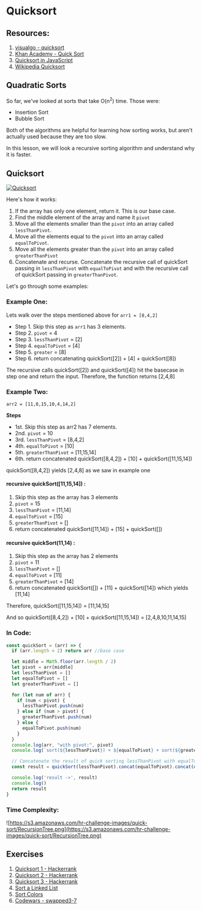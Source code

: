 # Quicksort


## Resources:

1. [visualgo - quicksort](https://visualgo.net/en/sorting?slide=11)
2. [Khan Academy - Quick Sort](https://www.khanacademy.org/computing/computer-science/algorithms/quick-sort/a/overview-of-quicksort)
3. [Quicksort in JavaScript](https://humanwhocodes.com/blog/2012/11/27/computer-science-in-javascript-quicksort/)
4. [Wikipedia Quicksort](https://en.wikipedia.org/wiki/Quicksort)

## Quadratic Sorts

So far, we've looked at sorts that take O(n<sup>2</sup>) time.  Those were:

- Insertion Sort
- Bubble Sort

Both of the algorithms are helpful for learning how sorting works, but aren't actually used because they are too slow.

In this lesson, we will look a recursive sorting algorithm and understand why it is faster.


## Quicksort

[![Quicksort](http://img.youtube.com/vi/8hEyhs3OV1w/0.jpg)](https://www.youtube.com/watch?v=8hEyhs3OV1w)


Here's how it works:


1. If the array has only one element, return it. This is our base case.
2. Find the middle element of the array and name it `pivot`
3. Move all the elements smaller than the `pivot` into an array called `lessThanPivot`.
4. Move all the elements equal to the `pivot` into an array called `equalToPivot`.
5. Move all the elements greater than the `pivot` into an array called `greaterThanPivot`
6. Concatenate and recurse. Concatenate the recursive call of quickSort passing in `lessThanPivot` with `equalToPivot` and with the recursive call of quickSort passing in `greaterThanPivot`. 

Let's go through some examples:

### Example One:

Lets walk over the steps mentioned above for `arr1 = [8,4,2]`

* Step 1. Skip this step as `arr1` has 3 elements.
* Step 2. `pivot` = 4
* Step 3. `lessThanPivot` = [2]
* Step 4. `equalToPivot` = [4]
* Step 5. `greater` = [8]
* Step 6. return concatenating quickSort([2]) + [4] + quickSort([8])

The recursive calls quickSort([2]) and quickSort([4]) hit the basecase in step one and return the input. Therefore, the function returns [2,4,8]

### Example Two:

`arr2 = [11,8,15,10,4,14,2]`

**Steps**
* 1st. Skip this step as arr2 has 7 elements.
* 2nd. `pivot` = 10
* 3rd. `lessThanPivot` = [8,4,2]
* 4th. `equalToPivot` = [10]
* 5th. `greaterThanPivot` = [11,15,14]
* 6th. return concatenated quickSort([8,4,2]) + [10] + quickSort([11,15,14])

quickSort([8,4,2]) yields [2,4,8] as we saw in example one

#### recursive quickSort([11,15,14]) :

  1. Skip this step as the array has 3 elements
  2. `pivot` = 15
  3. `lessThanPivot` = [11,14]
  4. `equalToPivot` = [15]
  5. `greaterThanPivot` = []
  6. return concatenated quickSort([11,14]) + [15] + quickSort([])

#### recursive quickSort(11,14) :

  1. Skip this step as the array has 2 elements
  2. `pivot` = 11
  3. `lessThanPivot` = []
  4. `equalToPivot` = [11]
  5. `greaterThanPivot` = [14]
  6. return concatenated quickSort([]) + [11] + quickSort([14]) which yields [11,14]

Therefore, quickSort([11,15,14]) = [11,14,15]

And so quickSort([8,4,2]) + [10] + quickSort([11,15,14]) = [2,4,8,10,11,14,15]


### In Code:

```js
const quickSort = (arr) => {
  if (arr.length < 2) return arr //base case

  let middle = Math.floor(arr.length / 2)
  let pivot = arr[middle]
  let lessThanPivot = []
  let equalToPivot = []
  let greaterThanPivot = []

  for (let num of arr) {
    if (num < pivot) {
      lessThanPivot.push(num)
    } else if (num > pivot) {
      greaterThanPivot.push(num)
    } else {
      equalToPivot.push(num)
    }
  }
  console.log(arr, "with pivot:", pivot)
  console.log(`sort(${lessThanPivot}) + ${equalToPivot} + sort(${greaterThanPivot})`)

  // Concatenate the result of quick sorting lessThanPivot with equalToPivot with the result of quick sorting greaterThanPivot
  const result = quickSort(lessThanPivot).concat(equalToPivot).concat(quickSort(greaterThanPivot)) //recursive call

  console.log('result ->', result)
  console.log()
  return result
}
```

### Time Complexity:

![https://s3.amazonaws.com/hr-challenge-images/quick-sort/RecursionTree.png](https://s3.amazonaws.com/hr-challenge-images/quick-sort/RecursionTree.png)


## Exercises

1. [Quicksort 1 - Hackerrank](https://www.hackerrank.com/challenges/quicksort1/problem)
2. [Quicksort 2 - Hackerrank](https://www.hackerrank.com/challenges/quicksort2/problem)
3. [Quicksort 3 - Hackerrank](https://www.hackerrank.com/challenges/quicksort3/problem)
4. [Sort a Linked List](https://leetcode.com/problems/sort-list/description/)
5. [Sort Colors](https://leetcode.com/problems/sort-colors/description/)
6. [Codewars - swapped3-7](https://www.codewars.com/kata/sorting-on-planet-twisted-3-7)
